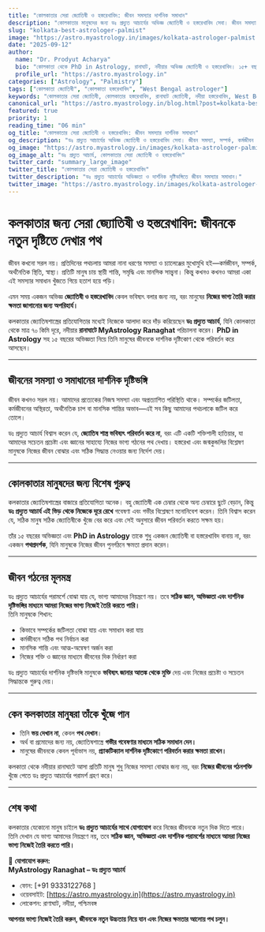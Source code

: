 ```yaml
---
title: "কোলকাতার সেরা জ্যোতিষী ও হস্তরেখাবিদ: জীবন সমস্যার দার্শনিক সমাধান"
description: "কোলকাতার মানুষদের জন্য ডঃ প্রদ্যুত আচার্যের অভিজ্ঞ জ্যোতিষী ও হস্তরেখাবিদ সেবা। জীবন সমস্যা, সম্পর্ক, কর্মজীবন ও মানসিক শান্তি নিয়ে দার্শনিক দৃষ্টিভঙ্গিতে সমাধান।"
slug: "kolkata-best-astrologer-palmist"
image: "https://astro.myastrology.in/images/kolkata-astrologer-palmist.webp"
date: "2025-09-12"
author:
  name: "Dr. Prodyut Acharya"
  bio: "কোলকাতা থেকে PhD in Astrology, রানাঘাট, নদীয়ার অভিজ্ঞ জ্যোতিষী ও হস্তরেখাবিদ। ১৫+ বছরের অভিজ্ঞতা এবং দার্শনিক দৃষ্টিভঙ্গিতে মানুষের জীবন পরিবর্তন।"
  profile_url: "https://astro.myastrology.in"
categories: ["Astrology", "Palmistry"]
tags: ["কোলকাতা জ্যোতিষী", "কোলকাতা হস্তরেখাবিদ", "West Bengal astrologer"]
keywords: "কোলকাতার সেরা জ্যোতিষী, কোলকাতার হস্তরেখাবিদ, রানাঘাট জ্যোতিষী, নদীয়া হস্তরেখাবিদ, West Bengal astrologer"
canonical_url: "https://astro.myastrology.in/blog.html?post=kolkata-best-astrologer-palmist"
featured: true
priority: 1
reading_time: "06 min"
og_title: "কোলকাতার সেরা জ্যোতিষী ও হস্তরেখাবিদ: জীবন সমস্যার দার্শনিক সমাধান"
og_description: "ডঃ প্রদ্যুত আচার্যের অভিজ্ঞ জ্যোতিষী ও হস্তরেখাবিদ সেবা। জীবন সমস্যা, সম্পর্ক, কর্মজীবন ও মানসিক শান্তি নিয়ে দার্শনিক দৃষ্টিভঙ্গিতে সমাধান।"
og_image: "https://astro.myastrology.in/images/kolkata-astrologer-palmist.webp"
og_image_alt: "ডঃ প্রদ্যুত আচার্য, কোলকাতার সেরা জ্যোতিষী ও হস্তরেখাবিদ"
twitter_card: "summary_large_image"
twitter_title: "কোলকাতার সেরা জ্যোতিষী ও হস্তরেখাবিদ"
twitter_description: "ডঃ প্রদ্যুত আচার্যের অভিজ্ঞতা ও দার্শনিক দৃষ্টিভঙ্গিতে জীবন সমস্যার সমাধান।"
twitter_image: "https://astro.myastrology.in/images/kolkata-astrologer-palmist.webp"
---
```



# কলকাতার জন্য সেরা জ্যোতিষী ও হস্তরেখাবিদ: জীবনকে নতুন দৃষ্টিতে দেখার পথ

জীবন কখনো সরল নয়। প্রতিদিনের পথচলায় আমরা নানা ধরণের সমস্যা ও চ্যালেঞ্জের মুখোমুখি হই—কর্মজীবন, সম্পর্ক, অর্থনৈতিক স্থিতি, স্বাস্থ্য। প্রতিটি মানুষ চায় স্থায়ী শান্তি, সমৃদ্ধি এবং মানসিক সান্ত্বনা। কিন্তু কখনও কখনও আমরা একা এই সমস্যার সমাধান খুঁজতে গিয়ে হতাশ হয়ে পড়ি। 

এমন সময় একজন অভিজ্ঞ **জ্যোতিষী ও হস্তরেখাবিদ** কেবল ভবিষ্যৎ বলার জন্য নয়, বরং মানুষের **নিজের ভাগ্য তৈরি করার ক্ষমতা জাগানোর জন্য অপরিহার্য।**  

কলকাতার জ্যোতিষশাস্ত্রের প্রতিযোগিতার মধ্যেই নিজেকে আলাদা করে দাঁড় করিয়েছেন **ডঃ প্রদ্যুত আচার্য**, যিনি কোলকাতা থেকে মাত্র ৭০ কিমি দূরে, নদীয়ার **রানাঘাটে MyAstrology Ranaghat** পরিচালনা করেন। **PhD in Astrology** সহ ১৫ বছরের অভিজ্ঞতা নিয়ে তিনি মানুষের জীবনকে দার্শনিক দৃষ্টিকোণ থেকে পরিবর্তন করে আসছেন।  

---

## জীবনের সমস্যা ও সমাধানের দার্শনিক দৃষ্টিভঙ্গি

জীবন কখনও সরল নয়। আমাদের প্রত্যেকের নিজস্ব সমস্যা এবং অপ্রত্যাশিত পরিস্থিতি থাকে। সম্পর্কের জটিলতা, কর্মজীবনের অস্থিরতা, অর্থনৈতিক চাপ বা মানসিক শান্তির অভাব—এই সব কিছু আমাদের পথচলাকে জটিল করে তোলে।  

ডঃ প্রদ্যুত আচার্য বিশ্বাস করেন যে, **জ্যোতিষ শাস্ত্র ভবিষ্যৎ পরিবর্তন করে না**, বরং এটি একটি শক্তিশালী হাতিয়ার, যা আমাদের সচেতন প্রচেষ্টা এবং জ্ঞানের সাহায্যে নিজের ভাগ্য গঠনের পথ দেখায়। হস্তরেখা এবং জন্মকুন্ডলির বিশ্লেষণ মানুষকে নিজের জীবন বোঝার এবং সঠিক সিদ্ধান্ত নেওয়ার জন্য নির্দেশ দেয়।  

---

## কোলকাতার মানুষদের জন্য বিশেষ গুরুত্ব

কলকাতার জ্যোতিষশাস্ত্রের বাজারে প্রতিযোগিতা অনেক। বহু জ্যোতিষী এক চেম্বার থেকে অন্য চেম্বারে ছুটে বেড়ান, কিন্তু **ডঃ প্রদ্যুত আচার্য এই ভিড় থেকে নিজেকে দূরে রেখে** গবেষণা এবং গভীর বিশ্লেষণে মনোনিবেশ করেন। তিনি বিশ্বাস করেন যে, সঠিক মানুষ সঠিক জ্যোতিষীকে খুঁজে বের করে এবং সেই অনুসারে জীবন পরিবর্তন করতে সক্ষম হয়।  

তাঁর ১৫ বছরের অভিজ্ঞতা এবং **PhD in Astrology** তাকে শুধু একজন জ্যোতিষী বা হস্তরেখাবিদ বানায় না, বরং একজন **পথপ্রদর্শক**, যিনি মানুষকে নিজের জীবন পুনর্গঠনে ক্ষমতা প্রদান করেন।  

---

## জীবন গঠনের মূলমন্ত্র

ডঃ প্রদ্যুত আচার্যের পরামর্শে বোঝা যায় যে, ভাগ্য আমাদের নিয়ন্ত্রণে নয়। তবে **সঠিক জ্ঞান, অভিজ্ঞতা এবং দার্শনিক দৃষ্টিভঙ্গির মাধ্যমে আমরা নিজের ভাগ্য নিজেই তৈরি করতে পারি।**  
তিনি মানুষকে শিখান:  
- কিভাবে সম্পর্কের জটিলতা বোঝা যায় এবং সমাধান করা যায়  
- কর্মজীবনে সঠিক পথ নির্বাচন করা  
- মানসিক শান্তি এবং আত্ম-অন্বেষণ অর্জন করা  
- নিজের শক্তি ও জ্ঞানের মাধ্যমে জীবনের দিক নির্ধারণ করা  

ডঃ প্রদ্যুত আচার্যের দার্শনিক দৃষ্টিভঙ্গি মানুষকে **ভবিষ্যৎ জানার আতঙ্ক থেকে মুক্তি** দেয় এবং নিজের প্রচেষ্টা ও সচেতন সিদ্ধান্তকে গুরুত্ব দেয়।  

---

## কেন কলকাতার মানুষরা তাঁকে খুঁজে পান

- তিনি **ভয় দেখান না**, কেবল **পথ দেখান**।  
- অর্থ বা প্রমোদের জন্য নয়, জ্যোতিষশাস্ত্রে **গভীর গবেষণার মাধ্যমে সঠিক সমাধান দেন।**  
- মানুষের জীবনকে কেবল পূর্বাভাস নয়, **প্র্যাকটিক্যাল দার্শনিক দৃষ্টিকোণে পরিবর্তন করার ক্ষমতা রাখেন।**  

কলকাতা থেকে নদীয়ার রানাঘাটে আসা প্রতিটি মানুষ শুধু নিজের সমস্যা বোঝার জন্য নয়, বরং **নিজের জীবনের গঠনশক্তি** খুঁজে পেতে ডঃ প্রদ্যুত আচার্যের পরামর্শ গ্রহণ করে।  

---

## শেষ কথা

কলকাতার যেকোনো মানুষ চাইলে **ডঃ প্রদ্যুত আচার্যের সাথে যোগাযোগ** করে নিজের জীবনকে নতুন দিক দিতে পারে। তিনি দেখান যে ভাগ্য আমাদের নিয়ন্ত্রণে নয়, তবে **সঠিক জ্ঞান, অভিজ্ঞতা এবং দার্শনিক পরামর্শের মাধ্যমে আমরা নিজের ভাগ্য নিজেই তৈরি করতে পারি।**  

📌 **যোগাযোগ করুন:**  
**MyAstrology Ranaghat – ডঃ প্রদ্যুত আচার্য**  
- ফোন: [+91 9333122768 ]  
- ওয়েবসাইট: [https://astro.myastrology.in](https://astro.myastrology.in)  
- লোকেশন: রাণাঘাট, নদীয়া, পশ্চিমবঙ্গ  

**আপনার ভাগ্য নিজেই তৈরি করুন, জীবনকে নতুন উচ্চতায় নিয়ে যান এবং নিজের ক্ষমতার আলোয় পথ চলুন।**
